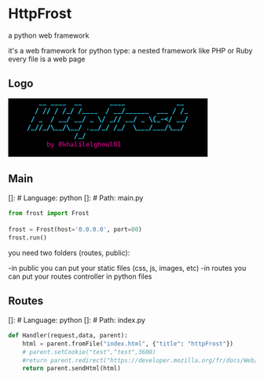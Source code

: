 # HttpFrost
a python web framework


it's a web framework for python
type: a nested framework like PHP or Ruby
   every file is a web page


## Logo
![](https://github.com/khalilelghoul01/HttpFrost/blob/master/logo.png?raw=true)


## Main

[]: # Language: python
[]: # Path: main.py

```python
from frost import Frost

frost = Frost(host='0.0.0.0', port=80)
frost.run()

```


you need two folders (routes, public):

-in public you can put your static files (css, js, images, etc)
-in routes you can put your routes controller in python files


## Routes

[]: # Language: python
[]: # Path: index.py

```python
def Handler(request,data, parent):
    html = parent.fromFile("index.html", {"title": "httpFrost"})
    # parent.setCookie("test","test",3600)
    #return parent.redirect("https://developer.mozilla.org/fr/docs/Web/HTTP/Headers/Location")
    return parent.sendHtml(html)

```